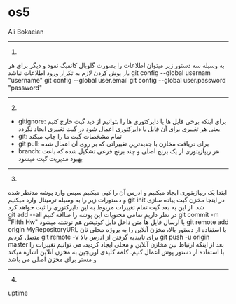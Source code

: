 # os5
Ali Bokaeian
*****************
1)
به وسیله سه دستور زیر میتوان اطلاعات را بصورت گلوبال کانفیگ نمود و دیگر برای هر بار پوش کردن لازم به تکرار ورود اطلاعات نباشد
git config --global usernam "username"
git config --global user.email
git config --global user.password "password"

---------------------------------------

2)
  * gitignore:
  برای اینکه برخی فایل ها یا دایرکتوری ها را بتوانیم از دید گیت خارج کنیم یعنی هر تغییری برای آن فایل یا دایرکتوری اعمال شود در گیت تغییری ایجاد نگردد
  * git:
  تمام مشخصات گیت ما را چاپ میکند
  * git pull:
  برای دریافت مخازن با جدیدترین تغییراتی که بر روی آن اعمال شده
  * branch:
هر ریپازیتوری از یک برنچ اصلی و چند برنچ فرعی تشکیل شده که باعث بهبود مدیریت گیت میشود

---------------------------------------

3)
ابتدا یک ریپازیتوری ایجاد میکنیم و ادرس آن را کپی میکنیم سپس وارد پوشه مدنظر شده و دستورات زیر را به وسیله ترمینال وارد میکنیم
git init
در اینجا مخزن گیت پیاده سازی شد. از این به بعد گیت تمام تغییرات مربوط به این دایرکتوری را ثبت خواهد کرد  
git add --all
در نظر داریم تمامی محتویات این پوشه را ضاافه کنیم
git commit -m "Fifth Hw"
با ارسال فایل ها متن داخل دابل کوتیشن هم نوشته میشود
git remote add origin MyRepositoryURL
با استفاده از دستور بالا، مخزن آنلاین را به پروژه محلی تان متصل کردیم
git remote -v
برای تاییدیه گرفتن از ادرس بالا
git push -u origin master
بعد از اینکه ارتباط بین مخازن آنلاین و محلی ایجاد کردید، می توانیم تغییرات را با استفاده از دستور پوش  اعمال کنیم.
کلمه کلیدی اوریجین به مخزن آنلاین اشاره میکند و مستر برای مخزن اصلی می باشد  

---------------------------------------

4)

uptime
